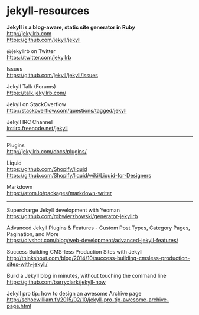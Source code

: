 # jekyll-resources

**Jekyll is a blog-aware, static site generator in Ruby**  
http://jekyllrb.com  
https://github.com/jekyll/jekyll

@jekyllrb on Twitter  
https://twitter.com/jekyllrb

Issues  
https://github.com/jekyll/jekyll/issues

Jekyll Talk (Forums)  
https://talk.jekyllrb.com/

Jekyll on StackOverflow  
http://stackoverflow.com/questions/tagged/jekyll

Jekyll IRC Channel  
[irc:irc.freenode.net/jekyll](irc:irc.freenode.net/jekyll)

---

Plugins  
http://jekyllrb.com/docs/plugins/

Liquid  
https://github.com/Shopify/liquid  
https://github.com/Shopify/liquid/wiki/Liquid-for-Designers

Markdown  
https://atom.io/packages/markdown-writer

---

Supercharge Jekyll development with Yeoman  
https://github.com/robwierzbowski/generator-jekyllrb

Advanced Jekyll Plugins & Features - Custom Post Types, Category Pages, Pagination, and More  
https://divshot.com/blog/web-development/advanced-jekyll-features/

Success Building CMS-less Production Sites with Jekyll  
http://thinkshout.com/blog/2014/10/success-building-cmsless-production-sites-with-jekyll/

Build a Jekyll blog in minutes, without touching the command line  
https://github.com/barryclark/jekyll-now

Jekyll pro tip: how to design an awesome Archive page  
http://schoewilliam.fr/2015/02/10/jekyll-pro-tip-awesome-archive-page.html

